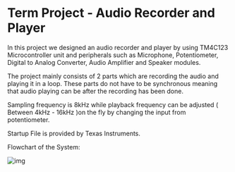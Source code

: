 # Term Project - Audio Recorder and Player
In this project we designed an audio recorder and player by using TM4C123 Microcontroller unit and peripherals such as 
Microphone, Potentiometer, Digital to Analog Converter, Audio Amplifier and Speaker modules.

The project mainly consists of 2 parts which are recording the audio and playing it in a loop. 
These parts do not have to be synchronous meaning that audio playing can be after the recording has been done.

Sampling frequency is 8kHz while playback frequency can be adjusted 
( Between 4kHz - 16kHz )on the fly by changing the input from potentiometer.

Startup File is provided by Texas Instruments.

Flowchart of the System:

![img](https://i.imgur.com/YiJH9mR.png)
